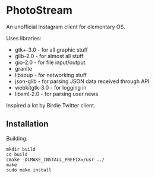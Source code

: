 # PhotoStream

An unofficial Instagram client for elementary OS.

Uses libraries:
* gtk+-3.0 - for all graphic stuff
* glib-2.0 - for almost all stuff
* gio-2.0 - for file input/output
* granite
* libsoup - for networking stuff
* json-glib - for parsing JSON data received through API
* webkitgtk-3.0 - for logging in
* libxml-2.0 - for parsing user news

Inspired a lot by Birdie Twitter client.

## Installation  
Building:

```shell
mkdir build
cd build
cmake -DCMAKE_INSTALL_PREFIX=/usr ../
make
sudo make install
```